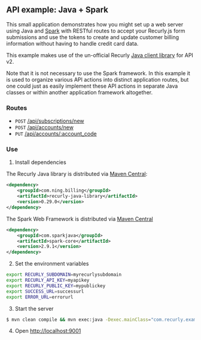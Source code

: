 ## API example: Java + Spark

This small application demonstrates how you might set up a web server
using Java and [Spark][spark] with RESTful routes to accept your Recurly.js
form submissions and use the tokens to create and update customer billing
information without having to handle credit card data.

This example makes use of the un-official Recurly [Java client library][client]
for API v2.

Note that it is not necessary to use the Spark framework. In this example it is
used to organize various API actions into distinct application routes, but one
could just as easily implement these API actions in separate Java classes or
within another application framework altogether.

### Routes

- `POST` [/api/subscriptions/new](App.java#L20-L45)
- `POST` [/api/accounts/new](App.java#L48-63)
- `PUT` [/api/accounts/:account_code](App.java#L66-79)

### Use

1. Install dependencies

The Recurly Java library is distributed via [Maven Central](http://search.maven.org/#search%7Cga%7C1%7Cg%3A%22com.ning.billing%22%20AND%20a%3A%22recurly-java-library%22):

```xml
<dependency>
    <groupId>com.ning.billing</groupId>
    <artifactId>recurly-java-library</artifactId>
    <version>0.29.0</version>
</dependency>
```

The Spark Web Framework is distributed via [Maven Central](http://search.maven.org/#search%7Cga%7C1%7Cg%3A%22com.sparkjava%22%20a%3A%22spark-core%22)

```xml
<dependency>
    <groupId>com.sparkjava</groupId>
    <artifactId>spark-core</artifactId>
    <version>2.9.1</version>
</dependency>
```

2. Set the environment variables

```bash
export RECURLY_SUBDOMAIN=myrecurlysubdomain
export RECURLY_API_KEY=myapikey
export RECURLY_PUBLIC_KEY=mypublickey
export SUCCESS_URL=successurl
export ERROR_URL=errorurl
```

3.	Start the server

```bash
$ mvn clean compile && mvn exec:java -Dexec.mainClass="com.recurly.examples.App"
```

4. Open [http://localhost:9001](http://localhost:9001)


[spark]: http://sparkjava.com/
[client]: https://github.com/killbilling/recurly-java-library

